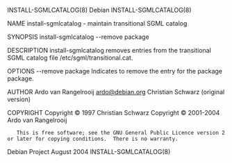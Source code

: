 INSTALL-SGMLCATALOG(8)							    Debian							INSTALL-SGMLCATALOG(8)

NAME
       install-sgmlcatalog - maintain transitional SGML catalog

SYNOPSIS
       install-sgmlcatalog --remove package

DESCRIPTION
       install-sgmlcatalog removes entries from the transitional SGML catalog file /etc/sgml/transitional.cat.

OPTIONS
       --remove package
	      Indicates to remove the entry for the package package.

AUTHOR
       Ardo van Rangelrooij <ardo@debian.org>
       Christian Schwarz (original version)

COPYRIGHT
       Copyright © 1997 Christian Schwarz
       Copyright © 2001-2004 Ardo van Rangelrooij

       This is free software; see the GNU General Public Licence version 2 or later for copying conditions.  There is no warranty.

Debian Project								  August 2004							INSTALL-SGMLCATALOG(8)
